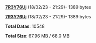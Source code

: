 [**7R3Y76Uj**](/data/7R3Y76Uj.txt) (18/02/23 - 21:29)- 1389 bytes

[**7R3Y76Uj**](/data/7R3Y76Uj.txt) (18/02/23 - 21:29)- 1389 bytes

**Total Datas**: 10548

**Total Size**: 67.96 MB / 68.0 MB